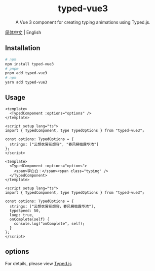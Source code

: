<h1 align="center">typed-vue3</h1>
<p align="center">A Vue 3 component for creating typing animations using Typed.js.</p>

[简体中文](./README.md) | English

## Installation

```bash
# npm
npm install typed-vue3
# pnpm
pnpm add typed-vue3
# npm
yarn add typed-vue3
```

## Usage

```vue
<template>
  <TypedComponent :options="options" />
</template>

<script setup lang="ts">
import { TypedComponent, type TypedOptions } from "typed-vue3";

const options: TypedOptions = {
  strings: ["云想衣裳花想容", "春风拂槛露华浓"]
};
</script>
```

```vue
<template>
  <TypedComponent :options="options">
    <span>李白白：</span><span class="typing" />
  </TypedComponent>
</template>

<script setup lang="ts">
import { TypedComponent, type TypedOptions } from "typed-vue3";

const options: TypedOptions = {
  strings: ["云想衣裳花想容，春风拂槛露华浓"],
  typeSpeed: 50,
  loop: true,
  onComplete(self) {
    console.log("onComplete", self);
  }
};
</script>
```

## options

For details, please view [Typed.js](https://github.com/mattboldt/typed.js)
